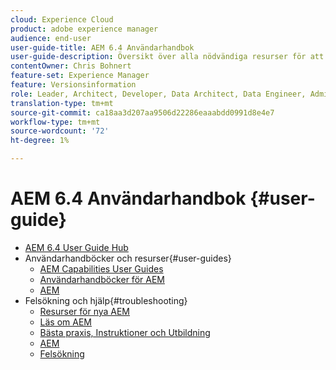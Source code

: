 ```yaml
---
cloud: Experience Cloud
product: adobe experience manager
audience: end-user
user-guide-title: AEM 6.4 Användarhandbok
user-guide-description: Översikt över alla nödvändiga resurser för att förstå, installera, hantera och använda AEM 6.4.
contentOwner: Chris Bohnert
feature-set: Experience Manager
feature: Versionsinformation
role: Leader, Architect, Developer, Data Architect, Data Engineer, Administrator, Business Practitioner
translation-type: tm+mt
source-git-commit: ca18aa3d207aa9506d22286eaaabdd0991d8e4e7
workflow-type: tm+mt
source-wordcount: '72'
ht-degree: 1%

---
```



# AEM 6.4 Användarhandbok {#user-guide}

+ [AEM 6.4 User Guide Hub](home.md)
+ Användarhandböcker och resurser{#user-guides}
   + [AEM Capabilities User Guides](capabilities.md)
   + [Användarhandböcker för AEM](implementation.md)
   + [AEM](resources.md)
+ Felsökning och hjälp{#troubleshooting}
   + [Resurser för nya AEM](new.md)
   + [Läs om AEM](learn.md)
   + [Bästa praxis, Instruktioner och Utbildning](best-practice.md)
   + [AEM](community.md)
   + [Felsökning](troubleshooting.md)
